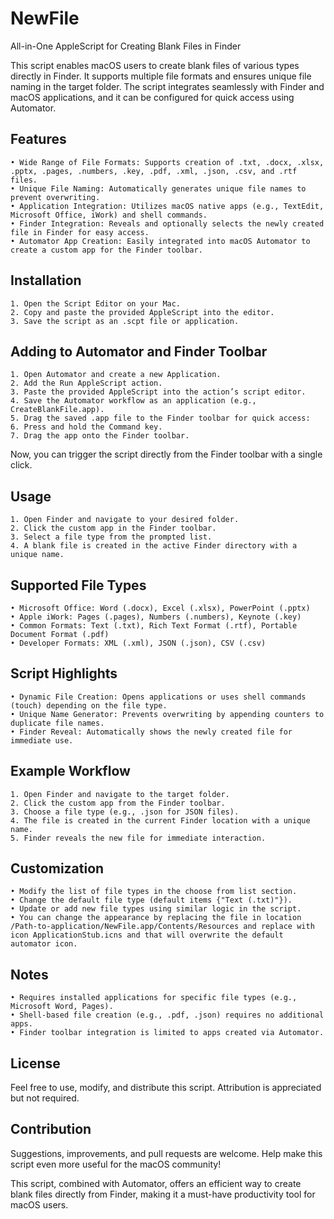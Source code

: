 # NewFile
All-in-One AppleScript for Creating Blank Files in Finder

This script enables macOS users to create blank files of various types directly in Finder. It supports multiple file formats and ensures unique file naming in the target folder. The script integrates seamlessly with Finder and macOS applications, and it can be configured for quick access using Automator.

## Features
	• Wide Range of File Formats: Supports creation of .txt, .docx, .xlsx, .pptx, .pages, .numbers, .key, .pdf, .xml, .json, .csv, and .rtf files.
	• Unique File Naming: Automatically generates unique file names to prevent overwriting.
	• Application Integration: Utilizes macOS native apps (e.g., TextEdit, Microsoft Office, iWork) and shell commands.
	• Finder Integration: Reveals and optionally selects the newly created file in Finder for easy access.
	• Automator App Creation: Easily integrated into macOS Automator to create a custom app for the Finder toolbar.

## Installation
	1. Open the Script Editor on your Mac.
	2. Copy and paste the provided AppleScript into the editor.
	3. Save the script as an .scpt file or application.

## Adding to Automator and Finder Toolbar
	1. Open Automator and create a new Application.
	2. Add the Run AppleScript action.
	3. Paste the provided AppleScript into the action’s script editor.
	4. Save the Automator workflow as an application (e.g., CreateBlankFile.app).
	5. Drag the saved .app file to the Finder toolbar for quick access:
	6. Press and hold the Command key.
	7. Drag the app onto the Finder toolbar.

Now, you can trigger the script directly from the Finder toolbar with a single click.

## Usage
	1. Open Finder and navigate to your desired folder.
	2. Click the custom app in the Finder toolbar.
	3. Select a file type from the prompted list.
	4. A blank file is created in the active Finder directory with a unique name.

## Supported File Types
	• Microsoft Office: Word (.docx), Excel (.xlsx), PowerPoint (.pptx)
	• Apple iWork: Pages (.pages), Numbers (.numbers), Keynote (.key)
	• Common Formats: Text (.txt), Rich Text Format (.rtf), Portable Document Format (.pdf)
	• Developer Formats: XML (.xml), JSON (.json), CSV (.csv)

## Script Highlights
	• Dynamic File Creation: Opens applications or uses shell commands (touch) depending on the file type.
	• Unique Name Generator: Prevents overwriting by appending counters to duplicate file names.
	• Finder Reveal: Automatically shows the newly created file for immediate use.

## Example Workflow
	1. Open Finder and navigate to the target folder.
	2. Click the custom app from the Finder toolbar.
	3. Choose a file type (e.g., .json for JSON files).
	4. The file is created in the current Finder location with a unique name.
	5. Finder reveals the new file for immediate interaction.

## Customization
	• Modify the list of file types in the choose from list section.
	• Change the default file type (default items {"Text (.txt)"}).
	• Update or add new file types using similar logic in the script.
 	• You can change the appearance by replacing the file in location /Path-to-application/NewFile.app/Contents/Resources and replace with icon ApplicationStub.icns and that will overwrite the default automator icon.

## Notes
	• Requires installed applications for specific file types (e.g., Microsoft Word, Pages).
	• Shell-based file creation (e.g., .pdf, .json) requires no additional apps.
	• Finder toolbar integration is limited to apps created via Automator.

## License

Feel free to use, modify, and distribute this script. Attribution is appreciated but not required.

## Contribution

Suggestions, improvements, and pull requests are welcome. Help make this script even more useful for the macOS community!

This script, combined with Automator, offers an efficient way to create blank files directly from Finder, making it a must-have productivity tool for macOS users.
